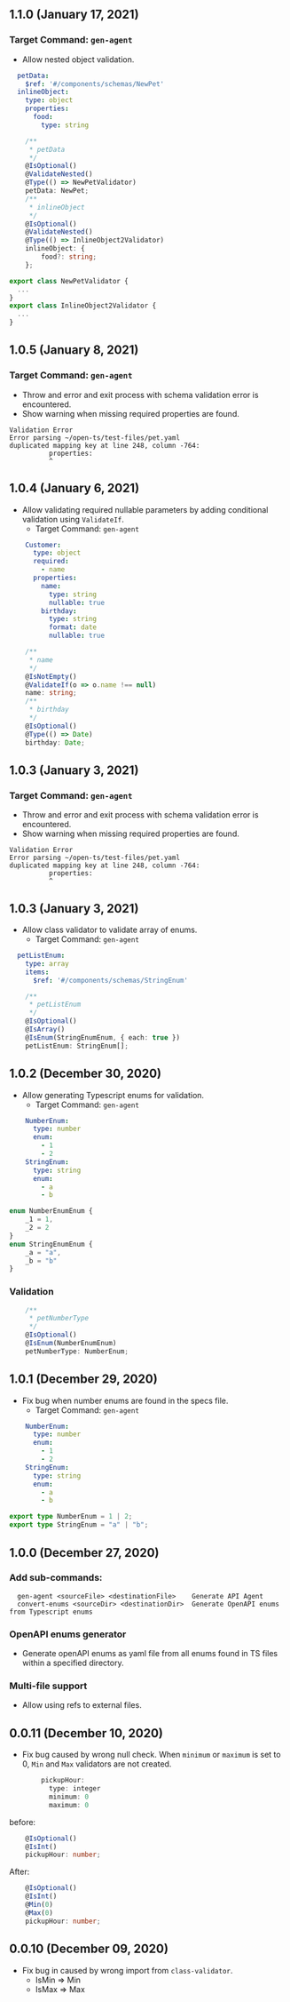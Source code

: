## 1.1.0 (January 17, 2021)
### Target Command: `gen-agent`
- Allow nested object validation.

```yaml
  petData:
    $ref: '#/components/schemas/NewPet'
  inlineObject:
    type: object
    properties:
      food:
        type: string

```

```ts
    /**
     * petData
     */
    @IsOptional()
    @ValidateNested()
    @Type(() => NewPetValidator)
    petData: NewPet;
    /**
     * inlineObject
     */
    @IsOptional()
    @ValidateNested()
    @Type(() => InlineObject2Validator)
    inlineObject: {
        food?: string;
    };

export class NewPetValidator {
  ...
}
export class InlineObject2Validator {
  ...
}

```


## 1.0.5 (January 8, 2021)
### Target Command: `gen-agent`
- Throw and error and exit process with schema validation error is encountered.
- Show warning when missing required properties are found.

```
Validation Error
Error parsing ~/open-ts/test-files/pet.yaml 
duplicated mapping key at line 248, column -764:
          properties:
          ^
```

## 1.0.4 (January 6, 2021)
- Allow validating required nullable parameters by adding conditional validation using `ValidateIf`.
  - Target Command: `gen-agent`

```yml
    Customer:
      type: object
      required:
        - name  
      properties:
        name:
          type: string
          nullable: true
        birthday:
          type: string
          format: date
          nullable: true
```

```ts
    /**
     * name
     */
    @IsNotEmpty()
    @ValidateIf(o => o.name !== null)
    name: string;
    /**
     * birthday
     */
    @IsOptional()
    @Type(() => Date)
    birthday: Date;
```

## 1.0.3 (January 3, 2021)
### Target Command: `gen-agent`
- Throw and error and exit process with schema validation error is encountered.
- Show warning when missing required properties are found.

```
Validation Error
Error parsing ~/open-ts/test-files/pet.yaml 
duplicated mapping key at line 248, column -764:
          properties:
          ^
```

## 1.0.3 (January 3, 2021)
- Allow class validator to validate array of enums.
  - Target Command: `gen-agent`

```yml
  petListEnum:
    type: array
    items:
      $ref: '#/components/schemas/StringEnum'
```

```ts
    /**
     * petListEnum
     */
    @IsOptional()
    @IsArray()
    @IsEnum(StringEnumEnum, { each: true })
    petListEnum: StringEnum[];
```

## 1.0.2 (December 30, 2020)
- Allow generating Typescript enums for validation.
  - Target Command: `gen-agent`

```yml
    NumberEnum:
      type: number
      enum:
        - 1
        - 2
    StringEnum:
      type: string
      enum:
        - a
        - b
```

```ts
enum NumberEnumEnum {
    _1 = 1,
    _2 = 2
}
enum StringEnumEnum {
    _a = "a",
    _b = "b"
}
```

### Validation

```ts
    /**
     * petNumberType
     */
    @IsOptional()
    @IsEnum(NumberEnumEnum)
    petNumberType: NumberEnum;
```

## 1.0.1 (December 29, 2020)
- Fix bug when number enums are found in the specs file.
  - Target Command: `gen-agent`

```yml
    NumberEnum:
      type: number
      enum:
        - 1
        - 2
    StringEnum:
      type: string
      enum:
        - a
        - b
```

```ts
export type NumberEnum = 1 | 2;
export type StringEnum = "a" | "b";
```

## 1.0.0 (December 27, 2020)
### Add sub-commands:
```
  gen-agent <sourceFile> <destinationFile>    Generate API Agent
  convert-enums <sourceDir> <destinationDir>  Generate OpenAPI enums from Typescript enums
```

### OpenAPI enums generator
- Generate openAPI enums as yaml file from all enums found in TS files within a specified directory.

### Multi-file support
- Allow using refs to external files.

## 0.0.11 (December 10, 2020)
- Fix bug caused by wrong null check.
When `minimum` or `maximum` is set to 0, `Min` and `Max` validators are not created.
```ts
        pickupHour:
          type: integer
          minimum: 0
          maximum: 0
```

before: 

```ts
    @IsOptional()
    @IsInt()
    pickupHour: number;
```
After:

```ts
    @IsOptional()
    @IsInt()
    @Min(0)
    @Max(0)
    pickupHour: number;
```

## 0.0.10 (December 09, 2020)
- Fix bug in caused by wrong import from `class-validator`.
    - IsMin => Min
    - IsMax => Max
